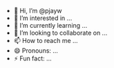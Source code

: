 - 👋 Hi, I’m @pjayw
- 👀 I’m interested in ...
- 🌱 I’m currently learning ...
- 💞️ I’m looking to collaborate on ...
- 📫 How to reach me ...
- 😄 Pronouns: ...
- ⚡ Fun fact: ...

<!---
pjayw/pjayw is a ✨ special ✨ repository because its `README.md` (this file) appears on your GitHub profile.
You can click the Preview link to take a look at your changes.
--->
